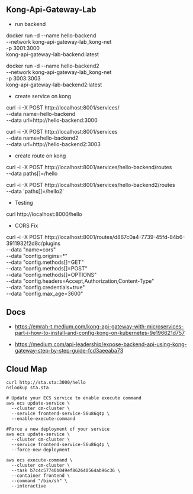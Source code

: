 ## Kong-Api-Gateway-Lab

- run backend

docker run -d --name hello-backend \
  --network kong-api-gateway-lab_kong-net \
  -p 3001:3000 \
  kong-api-gateway-lab-backend:latest

docker run -d --name hello-backend2 \
  --network kong-api-gateway-lab_kong-net \
  -p 3003:3003 \
  kong-api-gateway-lab-backend2:latest

- create service on kong

curl -i -X POST http://localhost:8001/services/ \
  --data name=hello-backend \
  --data url=http://hello-backend:3000

curl -i -X POST http://localhost:8001/services \
  --data name=hello-backend2 \
  --data url=http://hello-backend2:3003


- create route on kong

curl -i -X POST http://localhost:8001/services/hello-backend/routes \
  --data paths[]=/hello

curl -i -X POST http://localhost:8001/services/hello-backend2/routes \
  --data 'paths[]=/hello2'


- Testing

curl http://localhost:8000/hello

- CORS Fix

curl -i -X POST http://localhost:8001/routes/d867c0a4-7739-45fd-84b6-3911932f2d8c/plugins \
  --data "name=cors" \
  --data "config.origins=*" \
  --data "config.methods[]=GET" \
  --data "config.methods[]=POST" \
  --data "config.methods[]=OPTIONS" \
  --data "config.headers=Accept,Authorization,Content-Type" \
  --data "config.credentials=true" \
  --data "config.max_age=3600"

## Docs

- https://emrah-t.medium.com/kong-api-gateway-with-microservices-part-i-how-to-install-and-config-kong-on-kubernetes-9e196621d757

- https://medium.com/api-leadership/expose-backend-api-using-kong-gateway-step-by-step-guide-fcd3aeeaba73

## Cloud Map

```
curl http://sta.sta:3000/hello
nslookup sta.sta

# Update your ECS service to enable execute command
aws ecs update-service \
  --cluster cm-cluster \
  --service frontend-service-56u86q4p \
  --enable-execute-command

#Force a new deployment of your service
aws ecs update-service \
  --cluster cm-cluster \
  --service frontend-service-56u86q4p \
  --force-new-deployment

aws ecs execute-command \
  --cluster cm-cluster \
  --task b7c4c57740b049ef862640564ab96c36 \
  --container frontend \
  --command "/bin/sh" \
  --interactive




```